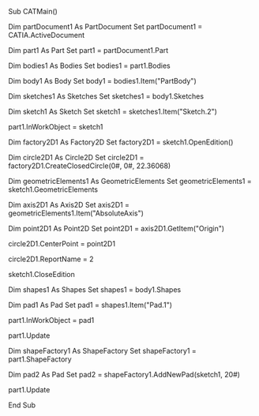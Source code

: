 Sub CATMain()

Dim partDocument1 As PartDocument
Set partDocument1 = CATIA.ActiveDocument

Dim part1 As Part
Set part1 = partDocument1.Part

Dim bodies1 As Bodies
Set bodies1 = part1.Bodies

Dim body1 As Body
Set body1 = bodies1.Item("PartBody")

Dim sketches1 As Sketches
Set sketches1 = body1.Sketches

Dim sketch1 As Sketch
Set sketch1 = sketches1.Item("Sketch.2")

part1.InWorkObject = sketch1

Dim factory2D1 As Factory2D
Set factory2D1 = sketch1.OpenEdition()

Dim circle2D1 As Circle2D
Set circle2D1 = factory2D1.CreateClosedCircle(0#, 0#, 22.36068)

Dim geometricElements1 As GeometricElements
Set geometricElements1 = sketch1.GeometricElements

Dim axis2D1 As Axis2D
Set axis2D1 = geometricElements1.Item("AbsoluteAxis")

Dim point2D1 As Point2D
Set point2D1 = axis2D1.GetItem("Origin")

circle2D1.CenterPoint = point2D1

circle2D1.ReportName = 2

sketch1.CloseEdition

Dim shapes1 As Shapes
Set shapes1 = body1.Shapes

Dim pad1 As Pad
Set pad1 = shapes1.Item("Pad.1")

part1.InWorkObject = pad1

part1.Update

Dim shapeFactory1 As ShapeFactory
Set shapeFactory1 = part1.ShapeFactory

Dim pad2 As Pad
Set pad2 = shapeFactory1.AddNewPad(sketch1, 20#)

part1.Update

End Sub

